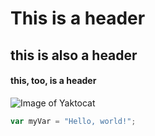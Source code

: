 # This is a header
## this is also a header
#### this, too, is a header
![Image of Yaktocat](https://octodex.github.com/images/yaktocat.png)
``` javascript
var myVar = "Hello, world!";
```
